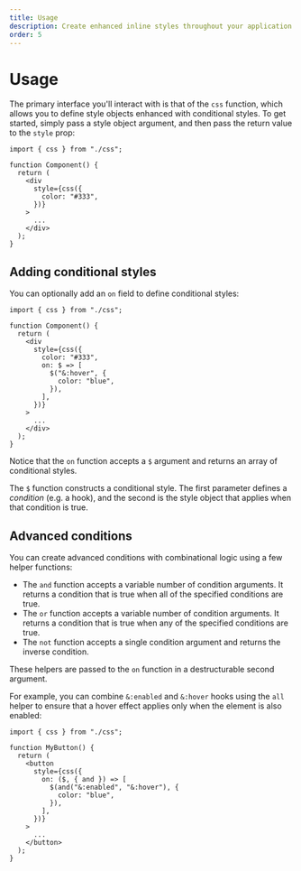 ```yaml
---
title: Usage
description: Create enhanced inline styles throughout your application.
order: 5
---
```


# Usage

The primary interface you'll interact with is that of the `css` function, which
allows you to define style objects enhanced with conditional styles. To get
started, simply pass a style object argument, and then pass the return value to
the `style` prop:

```tsx
import { css } from "./css";

function Component() {
  return (
    <div
      style={css({
        color: "#333",
      })}
    >
      ...
    </div>
  );
}
```

## Adding conditional styles

You can optionally add an `on` field to define conditional styles:

```tsx
import { css } from "./css";

function Component() {
  return (
    <div
      style={css({
        color: "#333",
        on: $ => [
          $("&:hover", {
            color: "blue",
          }),
        ],
      })}
    >
      ...
    </div>
  );
}
```

Notice that the `on` function accepts a `$` argument and returns an array of
conditional styles.

The `$` function constructs a conditional style. The first parameter defines a
_condition_ (e.g. a hook), and the second is the style object that applies when
that condition is true.

## Advanced conditions

You can create advanced conditions with combinational logic using a few helper
functions:

- The `and` function accepts a variable number of condition arguments. It
  returns a condition that is true when all of the specified conditions are
  true.
- The `or` function accepts a variable number of condition arguments. It returns
  a condition that is true when any of the specified conditions are true.
- The `not` function accepts a single condition argument and returns the inverse
  condition.

These helpers are passed to the `on` function in a destructurable second
argument.

For example, you can combine `&:enabled` and `&:hover` hooks using the `all`
helper to ensure that a hover effect applies only when the element is also
enabled:

```tsx
import { css } from "./css";

function MyButton() {
  return (
    <button
      style={css({
        on: ($, { and }) => [
          $(and("&:enabled", "&:hover"), {
            color: "blue",
          }),
        ],
      })}
    >
      ...
    </button>
  );
}
```
